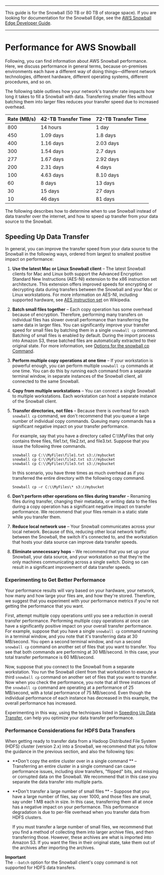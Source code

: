 --------

This guide is for the Snowball \(50 TB or 80 TB of storage space\)\. If you are looking for documentation for the Snowball Edge, see the [AWS Snowball Edge Developer Guide](http://docs.aws.amazon.com/snowball/latest/developer-guide/whatisedge.html)\.

--------

# Performance for AWS Snowball<a name="performance"></a>

Following, you can find information about AWS Snowball performance\. Here, we discuss performance in general terms, because on\-premises environments each have a different way of doing things—different network technologies, different hardware, different operating systems, different procedures, and so on\. 

The following table outlines how your network's transfer rate impacts how long it takes to fill a Snowball with data\. Transferring smaller files without batching them into larger files reduces your transfer speed due to increased overhead\.


| Rate \(MB/s\) | 42\-TB Transfer Time | 72\-TB Transfer Time | 
| --- | --- | --- | 
| 800 | 14 hours | 1 day | 
| 450 | 1\.09 days | 1\.8 days | 
| 400 | 1\.16 days | 2\.03 days | 
| 300 | 1\.54 days | 2\.7 days | 
| 277 | 1\.67 days | 2\.92 days | 
| 200 | 2\.31 days | 4 days | 
| 100 | 4\.63 days | 8\.10 days | 
| 60 | 8 days | 13 days | 
| 30 | 15 days | 27 days | 
| 10 | 46 days | 81 days | 

The following describes how to determine when to use Snowball instead of data transfer over the internet, and how to speed up transfer from your data source to the Snowball\.

## Speeding Up Data Transfer<a name="transferspeed"></a>

In general, you can improve the transfer speed from your data source to the Snowball in the following ways, ordered from largest to smallest positive impact on performance:

1. **Use the latest Mac or Linux Snowball client** – The latest Snowball clients for Mac and Linux both support the Advanced Encryption Standard New Instructions \(AES\-NI\) extension to the x86 instruction set architecture\. This extension offers improved speeds for encrypting or decrypting data during transfers between the Snowball and your Mac or Linux workstations\. For more information on AES\-NI, including supported hardware, see [AES instruction set](https://en.wikipedia.org/wiki/AES_instruction_set#Supporting_x86_CPUs) on Wikipedia\.

1. **Batch small files together** – Each copy operation has some overhead because of encryption\. Therefore, performing many transfers on individual files has slower overall performance than transferring the same data in larger files\. You can significantly improve your transfer speed for small files by batching them in a single `snowball cp` command\. Batching of small files is enabled by default\. During the import process into Amazon S3, these batched files are automatically extracted to their original state\. For more information, see [Options for the snowball cp Command](copy-command-reference.md)\.

1. **Perform multiple copy operations at one time** – If your workstation is powerful enough, you can perform multiple `snowball cp` commands at one time\. You can do this by running each command from a separate terminal window, in separate instances of the Snowball client, all connected to the same Snowball\.

1. **Copy from multiple workstations** – You can connect a single Snowball to multiple workstations\. Each workstation can host a separate instance of the Snowball client\.

1. **Transfer directories, not files** – Because there is overhead for each `snowball cp` command, we don't recommend that you queue a large number of individual copy commands\. Queuing many commands has a significant negative impact on your transfer performance\.

   For example, say that you have a directory called C:\\\\MyFiles that only contains three files, file1\.txt, file2\.txt, and file3\.txt\. Suppose that you issue the following three commands\.

   ```
   snowball cp C:\\MyFiles\file1.txt s3://mybucket
   snowball cp C:\\MyFiles\file2.txt s3://mybucket
   snowball cp C:\\MyFiles\file3.txt s3://mybucket
   ```

   In this scenario, you have three times as much overhead as if you transferred the entire directory with the following copy command\.

   ```
   Snowball cp –r C:\\MyFiles\* s3://mybucket
   ```

1. **Don't perform other operations on files during transfer** – Renaming files during transfer, changing their metadata, or writing data to the files during a copy operation has a significant negative impact on transfer performance\. We recommend that your files remain in a static state while you transfer them\. 

1. **Reduce local network use** – Your Snowball communicates across your local network\. Because of this, reducing other local network traffic between the Snowball, the switch it's connected to, and the workstation that hosts your data source can improve data transfer speeds\.

1. **Eliminate unnecessary hops** – We recommend that you set up your Snowball, your data source, and your workstation so that they're the only machines communicating across a single switch\. Doing so can result in a significant improvement of data transfer speeds\. 

### Experimenting to Get Better Performance<a name="perfex"></a>

Your performance results will vary based on your hardware, your network, how many and how large your files are, and how they're stored\. Therefore, we suggest that you experiment with your performance metrics if you're not getting the performance that you want\.

First, attempt multiple copy operations until you see a reduction in overall transfer performance\. Performing multiple copy operations at once can have a significantly positive impact on your overall transfer performance\. For example, suppose that you have a single `snowball cp` command running in a terminal window, and you note that it's transferring data at 30 MB/second\. You open a second terminal window, and run a second `snowball cp` command on another set of files that you want to transfer\. You see that both commands are performing at 30 MB/second\. In this case, your total transfer performance is 60 MB/second\.

Now, suppose that you connect to the Snowball from a separate workstation\. You run the Snowball client from that workstation to execute a third `snowball cp` command on another set of files that you want to transfer\. Now when you check the performance, you note that all three instances of the `snowball cp` command are operating at a performance of 25 MB/second, with a total performance of 75 MB/second\. Even though the individual performance of each instance has decreased in this example, the overall performance has increased\.

Experimenting in this way, using the techniques listed in [Speeding Up Data Transfer](#transferspeed), can help you optimize your data transfer performance\.

### Performance Considerations for HDFS Data Transfers<a name="hdfs-performance"></a>

When getting ready to transfer data from a Hadoop Distributed File System \(HDFS\) cluster \(version 2\.x\) into a Snowball, we recommend that you follow the guidance in the previous section, and also the following tips:

+ **Don't copy the entire cluster over in a single command ** – Transferring an entire cluster in a single command can cause performance issues, including slow transfers, "flipped" bits, and missing or corrupted data on the Snowball\. We recommend that in this case you separate the data transfer into multiple parts\.

+ **Don't transfer a large number of small files ** – Suppose that you have a large number of files, say over 1000, and those files are small, say under 1 MB each in size\. In this case, transferring them all at once has a negative impact on your performance\. This performance degradation is due to per\-file overhead when you transfer data from HDFS clusters\. 

  If you must transfer a large number of small files, we recommend that you find a method of collecting them into larger archive files, and then transferring those\. However, these archives are what is imported into Amazon S3\. If you want the files in their original state, take them out of the archives after importing the archives\.

**Important**  
The `--batch` option for the Snowball client's copy command is not supported for HDFS data transfers\.